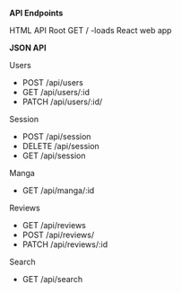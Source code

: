 

**API Endpoints**

HTML API
Root
  GET / -loads React web app

**JSON API**

 Users
  - POST /api/users
  - GET /api/users/:id
  - PATCH /api/users/:id/

Session
  - POST /api/session
  - DELETE /api/session
  - GET /api/session

Manga
  - GET /api/manga/:id

Reviews
  - GET /api/reviews
  - POST /api/reviews/
  - PATCH /api/reviews/:id

Search
  - GET /api/search
